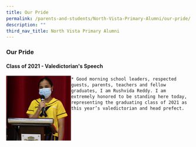```yaml
---
title: Our Pride
permalink: /parents-and-students/North-Vista-Primary-Alumni/our-pride/
description: ""
third_nav_title: North Vista Primary Alumni
---
```

### Our Pride

#### Class of 2021 - Valedictorian's Speech

<img src="/images/Valedictorian_Rushvida_Speech_3.jpg" style="width:35%;" align = "left">

	* Good morning school leaders, respected guests, parents, teachers and fellow graduates, I am Rushvida Reddy. I am extremely honored to be standing here today, representing the graduating class of 2021 as this year’s valedictorian and head prefect.

